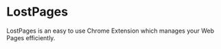 # LostPages
LostPages is an easy to use Chrome Extension which manages your Web Pages efficiently. 
